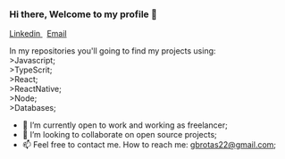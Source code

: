 ### Hi there, Welcome to my profile 👋

  <a href="https://www.linkedin.com/in/gabriel-brotas" rel="nofollow">
    Linkedin
  </a>
  &nbsp
  <a href="mailto:gbrotas22@gmail.com">
    Email
  </a>

<br />

  In my repositories you'll going to find my projects using: <br/>
     >Javascript; <br/>
     >TypeScrit; <br/>
     >React; <br/>
     >ReactNative; <br/>
     >Node; <br/>
     >Databases; <br/>

- 🔭 I’m currently open to work and working as freelancer; 
- 👷 I’m looking to collaborate on open source projects;
- 📫 Feel free to contact me. How to reach me: gbrotas22@gmail.com;

